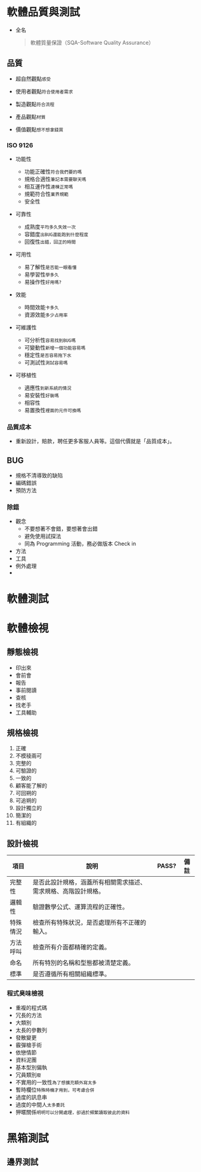 # 軟體品質與測試
* 全名
  > 軟體質量保證（SQA-Software Quality Assurance）
## 品質
* 超自然觀點```感受```

* 使用者觀點```符合使用者需求```

* 製造觀點```符合流程```

* 產品觀點```材質```

* 價值觀點```想不想拿錢買```

### ISO 9126
* 功能性
  - 功能正確性```符合我們要的嗎```
  - 規格合適性```筆記本需要聊天嗎```
  - 相互運作性```連棟正常嗎```
  - 規範符合性```業界規範```
  - 安全性

* 可靠性
  - 成熟度```平均多久失效一次```
  - 容錯度```出BUG還能跑到什麼程度```
  - 回復性```出錯，回正的時間```

* 可用性
  - 易了解性```是否能一眼看懂```
  - 易學習性```學多久```
  - 易操作性```好用嗎?```

* 效能
  - 時間效能```卡多久```
  - 資源效能```多少占用率```

* 可維護性
  - 可分析性```容易找到BUG嗎```
  - 可變動性```新增一個功能容易嗎```
  - 穩定性```是否容易拖下水```
  - 可測試性```測試容易嗎```

* 可移植性
  - 適應性```到新系統的情況```
  - 易安裝性```好裝嗎```
  - 相容性
  - 易置換性```裡面的元件可換嗎```

### 品質成本
* 重新設計，賠款，聘任更多客服人員等。這個代價就是「品質成本」。
## BUG
* 規格不清導致的缺陷
* 編碼錯誤
* 預防方法

### 除錯
* 觀念
  - 不要想著不會錯，要想著會出錯
  - 避免使用試探法
  - 同為 Programming 活動，務必做版本 Check in
* 方法
* 工具
* 例外處理
* 

# 軟體測試
# 軟體檢視
## 靜態檢視
* 印出來
* 會前會
* 報告
* 事前閱讀
* 查核
* 找老手
* 工具輔助

## 規格檢視
1. 正確
2. 不模稜兩可
3. 完整的
4. 可驗證的
5. 一致的
6. 顧客能了解的
7. 可回朔的
8. 可追朔的
9. 設計獨立的
10. 簡潔的
11. 有組織的

## 設計檢視
|項目|說明|PASS?|備註|
| --- | --- | --- | --- |
|完整性|是否此設計規格，涵蓋所有相關需求描述、需求規格、高階設計規格。| | |
|邏輯性|驗證數學公式、運算流程的正確性。| | |
|特殊情況|檢查所有特殊狀況，是否處理所有不正確的輸入。| | |
|方法呼叫|檢查所有介面都精確的定義。| | |
|命名|所有特別的名稱和型態都被清楚定義。| | |
|標準|是否遵循所有相關組織標準。| | |

### 程式臭味檢視
* 重複的程式碼
* 冗長的方法
* 大類別
* 太長的參數列
* 發散變更
* 霰彈槍手術
* 依戀情節
* 資料泥團
* 基本型別偏執
* 冗員類別```廢```
* 不實用的一致性```為了想擴充額外寫太多```
* 暫時欄位```特殊時機才用到，可考慮合併```
* 過度的訊息串
* 過度的中間人```太多委託```
* 狎暱關係```明明可以分開處理，卻過於頻繁讀取彼此的資料```

# 黑箱測試

## 邊界測試

